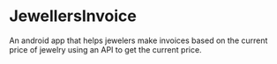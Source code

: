 # JewellersInvoice
An android app that helps jewelers make invoices based on the current price of jewelry using an API to get the current price.
